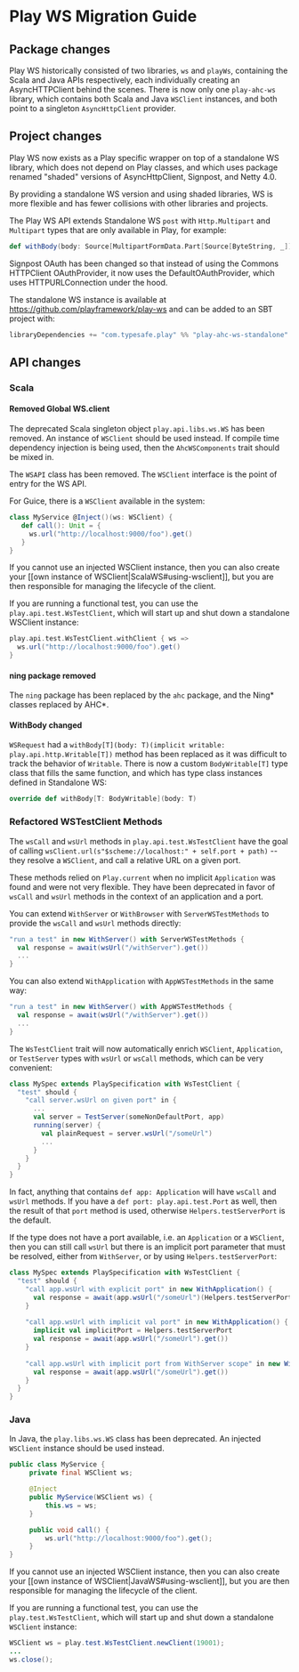 <!--- Copyright (C) 2009-2017 Lightbend Inc. <https://www.lightbend.com> -->
# Play WS Migration Guide

## Package changes

Play WS historically consisted of two libraries, `ws` and `playWs`, containing the Scala and Java APIs respectively, each individually creating an AsyncHTTPClient behind the scenes.  There is now only one `play-ahc-ws` library, which contains both Scala and Java `WSClient` instances, and both point to a singleton `AsyncHttpClient` provider.

## Project changes

Play WS now exists as a Play specific wrapper on top of a standalone WS library, which does not depend on Play classes, and which uses package renamed "shaded" versions of AsyncHttpClient, Signpost, and Netty 4.0.

By providing a standalone WS version and using shaded libraries, WS is more flexible and has fewer collisions with other libraries and projects.

The Play WS API extends Standalone WS `post` with `Http.Multipart` and `Multipart` types that are only available in Play, for example:

```scala
def withBody(body: Source[MultipartFormData.Part[Source[ByteString, _]], _]): Self 
```

Signpost OAuth has been changed so that instead of using the Commons HTTPClient OAuthProvider, it now uses the DefaultOAuthProvider, which uses HTTPURLConnection under the hood.

The standalone WS instance is available at https://github.com/playframework/play-ws and can be added to an SBT project with:

```scala
libraryDependencies += "com.typesafe.play" %% "play-ahc-ws-standalone" % "1.0.0"
```

## API changes

### Scala

#### Removed Global WS.client

The deprecated Scala singleton object `play.api.libs.ws.WS` has been removed.  An instance of `WSClient` should be used instead.  If compile time dependency injection is being used, then the `AhcWSComponents` trait should be mixed in.

The `WSAPI` class has been removed.  The `WSClient` interface is the point of entry for the WS API.

For Guice, there is a `WSClient` available in the system:

``` scala
class MyService @Inject()(ws: WSClient) {
   def call(): Unit = {     
     ws.url("http://localhost:9000/foo").get()
   }
}
```

If you cannot use an injected WSClient instance, then you can also create your [[own instance of WSClient|ScalaWS#using-wsclient]], but you are then responsible for managing the lifecycle of the client.

If you are running a functional test, you can use the `play.api.test.WsTestClient`, which will start up and shut down a standalone WSClient instance:

``` scala
play.api.test.WsTestClient.withClient { ws =>
  ws.url("http://localhost:9000/foo").get()
}
```

#### ning package removed

The `ning` package has been replaced by the `ahc` package, and the Ning* classes replaced by AHC*.


#### WithBody changed

`WSRequest` had a `withBody[T](body: T)(implicit writable: play.api.http.Writable[T])` method has been replaced as it was difficult to track the behavior of `Writable`. There is now a custom `BodyWritable[T]` type class that fills the same function, and which has type class instances defined in Standalone WS:

```scala
override def withBody[T: BodyWritable](body: T)
```

### Refactored WSTestClient Methods

The `wsCall` and `wsUrl` methods in `play.api.test.WsTestClient` have the goal of calling `wsClient.url(s"$scheme://localhost:" + self.port + path)` -- they resolve a `WSClient`, and call a relative URL on a given port.

These methods relied on `Play.current` when no implicit `Application` was found and were not very flexible.  They have been deprecated in favor of `wsCall` and `wsUrl` methods in the context of an application and a port.

You can extend `WithServer` or `WithBrowser` with `ServerWSTestMethods` to provide the `wsCall` and `wsUrl` methods directly:

```scala
"run a test" in new WithServer() with ServerWSTestMethods {
  val response = await(wsUrl("/withServer").get())
  ...
}
```

You can also extend `WithApplication` with `AppWSTestMethods` in the same way:

```scala
"run a test" in new WithServer() with AppWSTestMethods {
  val response = await(wsUrl("/withServer").get())
  ...
}
```

The `WsTestClient` trait will now automatically enrich `WSClient`, `Application`, or `TestServer` types with `wsUrl` or `wsCall` methods, which can be very convenient:

```scala
class MySpec extends PlaySpecification with WsTestClient {
  "test" should {
    "call server.wsUrl on given port" in {
      ...
      val server = TestServer(someNonDefaultPort, app)
      running(server) {
        val plainRequest = server.wsUrl("/someUrl")
        ...
      }
    }
  }
}
```

In fact, anything that contains `def app: Application` will have `wsCall` and `wsUrl` methods.  If you have a `def port: play.api.test.Port` as well, then the result of that `port` method is used, otherwise `Helpers.testServerPort` is the default.

If the type does not have a port available, i.e. an `Application` or a `WSClient`, then you can still call `wsUrl` but there is an implicit port parameter that must be resolved, either from `WithServer`, or by using `Helpers.testServerPort`:

```scala
class MySpec extends PlaySpecification with WsTestClient {
  "test" should {
    "call app.wsUrl with explicit port" in new WithApplication() {
      val response = await(app.wsUrl("/someUrl")(Helpers.testServerPort).get())
    }
    
    "call app.wsUrl with implicit val port" in new WithApplication() {
      implicit val implicitPort = Helpers.testServerPort
      val response = await(app.wsUrl("/someUrl").get())
    }
    
    "call app.wsUrl with implicit port from WithServer scope" in new WithServer() {
      val response = await(app.wsUrl("/someUrl").get())
    }
  }
}
```

### Java

In Java, the `play.libs.ws.WS` class has been deprecated.  An injected `WSClient` instance should be used instead.

``` java
public class MyService {
     private final WSClient ws;

     @Inject
     public MyService(WSClient ws) {
         this.ws = ws;
     }

     public void call() {     
         ws.url("http://localhost:9000/foo").get();
     }
}
```

If you cannot use an injected WSClient instance, then you can also create your [[own instance of WSClient|JavaWS#using-wsclient]], but you are then responsible for managing the lifecycle of the client.

If you are running a functional test, you can use the `play.test.WsTestClient`, which will start up and shut down a standalone `WSClient` instance:

``` java
WSClient ws = play.test.WsTestClient.newClient(19001);
...
ws.close();
```


